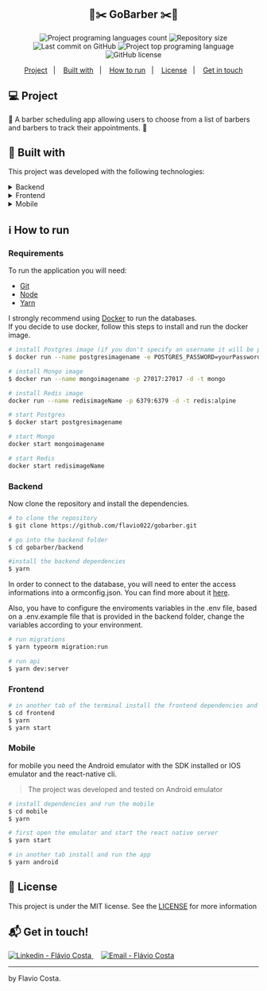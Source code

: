 <div align="center">
  
</div>

<br />

<h2 align="center">
   💈✂️ GoBarber ✂️💈
</h2>

<p align="center">
  <img alt="Project programing languages count" src="https://img.shields.io/github/languages/count/flavio022/gobarber?color=ff9000">
   <img alt="Repository size" src="https://img.shields.io/github/repo-size/flavio022/gobarber?color=ff9000">
  <img alt="Last commit on GitHub" src="https://img.shields.io/github/last-commit/flavio022/gobarber?color=ff9000">
  
  <img alt="Project top programing language" src="https://img.shields.io/github/languages/top/flavio022/gobarber?color=ff9000">
  <img alt="GitHub license" src="https://img.shields.io/github/license/flavio022/gobarber?color=ff9000">
</p>

<p align="center">
  <a href="#computer-project">Project</a>&nbsp;&nbsp;&nbsp;|&nbsp;&nbsp;&nbsp;
  <a href="#rocket-built-with">Built with</a>&nbsp;&nbsp;&nbsp;|&nbsp;&nbsp;&nbsp;
  <a href="#information_source-how-to-run">How to run</a>&nbsp;&nbsp;&nbsp;|&nbsp;&nbsp;&nbsp;
  <a href="#memo-license">License</a>&nbsp;&nbsp;&nbsp;|&nbsp;&nbsp;&nbsp;
  <a href="#mailbox_with_mail-get-in-touch">Get in touch</a>
  </p>

## :computer: Project

💈 A barber scheduling app allowing users to choose from a list of barbers and barbers to track their appointments. 💈

## :rocket: Built with

This project was developed with the following technologies:

<details>
  <summary>Backend</summary>

- [Node.js](https://nodejs.org/)
- [Express](https://expressjs.com/)
- [TypeORM](https://typeorm.io/)
- [Typescript](https://www.typescriptlang.org/)
- [TS-Node-Dev](https://www.npmjs.com/package/ts-node-dev)
- [MongoDB](https://www.mongodb.com/)
- [Docker](https://www.docker.com/docker-community)
- [PostgreSQL](https://www.postgresql.org/)
- [JWT](https://jwt.io/)
- [Celebrate](https://github.com/arb/celebrate)
- [AWS S3](https://aws.amazon.com/pt/s3/)
- [Multer](https://github.com/expressjs/multer)
- [Tsyringe](https://github.com/microsoft/tsyringe)
- [uuidv4](https://www.npmjs.com/package/uuidv4)
- [Bcrypt](https://www.npmjs.com/package/bcrypt)
- [Cors](https://www.npmjs.com/package/cors)
- [Dotenv](https://www.npmjs.com/package/dotenv)
- [Handlebars](https://handlebarsjs.com/)
- [Nodemailer](https://nodemailer.com/about/)
- [ESLint](https://eslint.org/)
- [Prettier](https://prettier.io/)
- [VS Code](https://code.visualstudio.com/)

</details>

<details>
  <summary>Frontend</summary>

- [React](https://pt-br.reactjs.org/)
- [Typescript](https://www.typescriptlang.org/)
- [Unform](https://unform.dev/)
- [Styled Components](https://styled-components.com/)
- [Context API](https://reactjs.org/docs/context.html)
- [React-toggle](https://github.com/aaronshaf/react-toggle)
- [React-spring](https://www.react-spring.io/)
- [Polished](https://polished.js.org/)
- [Yup](https://www.npmjs.com/package/yup)
- [Date-fns](https://date-fns.org/)
- [uuidv4](https://www.npmjs.com/package/uuidv4)
- [Axios](https://www.npmjs.com/package/axios)
- [React Icons](https://react-icons.netlify.com/#/)
- [ESLint](https://eslint.org/)
- [Prettier](https://prettier.io/)
- [VS Code](https://code.visualstudio.com/)

</details>

<details>
  <summary>Mobile</summary>

- [React](https://pt-br.reactjs.org/)
- [React Native](https://reactnative.dev/)
- [Typescript](https://www.typescriptlang.org/)
- [Unform](https://unform.dev/)
- [Styled Components](https://styled-components.com/)
- [Context API](https://reactjs.org/docs/context.html)
- [React Navigation](https://reactnavigation.org/)
- [React Native Vector Icons](https://github.com/oblador/react-native-vector-icons)
- [Axios](https://www.npmjs.com/package/axios)
- [ESLint](https://eslint.org/)
- [Prettier](https://prettier.io/)
- [VS Code](https://code.visualstudio.com/)

</details>

## :information_source: How to run

### Requirements

To run the application you will need:

- [Git](https://git-scm.com)
- [Node](https://nodejs.org/)
- [Yarn](https://yarnpkg.com/)

I strongly recommend using [Docker](https://www.docker.com/) to run the databases.
<br>
If you decide to use docker, follow this steps to install and run the docker image.

```bash
# install Postgres image (if you don't specify an username it will be postgres by default)
$ docker run --name postgresimagename -e POSTGRES_PASSWORD=yourPassword -p 5432:5432 -d postgres

# install Mongo image
$ docker run --name mongoimagename -p 27017:27017 -d -t mongo

# install Redis image
docker run --name redisimageName -p 6379:6379 -d -t redis:alpine

# start Postgres
$ docker start postgresimagename

# start Mongo
docker start mongoimagename

# start Redis
docker start redisimageName

```

### Backend

Now clone the repository and install the dependencies.

```bash
# to clone the repository
$ git clone https://github.com/flavio022/gobarber.git

# go into the backend folder
$ cd gobarber/backend

#install the backend dependencies
$ yarn

```

In order to connect to the database, you will need to enter the access informations into a ormconfig.json. You can find more about it [here](https://typeorm.io/#/using-ormconfig).

Also, you have to configure the enviroments variables in the .env file, based on a .env.example file that is provided in the backend folder, change the variables according to your environment.

```bash
# run migrations
$ yarn typeorm migration:run

# run api
$ yarn dev:server
```

### Frontend

```bash
# in another tab of the terminal install the frontend dependencies and run it
$ cd frontend
$ yarn
$ yarn start
```

### Mobile

for mobile you need the Android emulator with the SDK installed or IOS emulator and the react-native cli.

<blockquote>The project was developed and tested on Android emulator</blockquote>

```bash
# install dependencies and run the mobile
$ cd mobile
$ yarn

# first open the emulator and start the react native server
$ yarn start

# in another tab install and run the app
$ yarn android

```

## :memo: License

This project is under the MIT license. See the [LICENSE](https://github.com/flavio/gobarber/blob/master/LICENSE) for more information

## :mailbox_with_mail: Get in touch!

<a href="https://www.linkedin.com/in/fl%C3%A1vio-silva-da-costa-35535710b/" target="_blank" >
  <img alt="Linkedin - Flávio Costa" src="https://img.shields.io/badge/Linkedin--%23F8952D?style=social&logo=linkedin">
</a>&nbsp;&nbsp;&nbsp;
<a href="mailto:flavio.danilo022@gmail.com" target="_blank" >
  <img alt="Email - Flávio Costa" src="https://img.shields.io/badge/Email--%23F8952D?style=social&logo=gmail">
</a>

---

by Flavio Costa.
